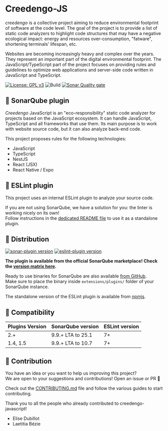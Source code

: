 # Creedengo-JS

_creedengo_ is a collective project aiming to reduce environmental footprint of software at the code level. The goal of the project is to provide a list of static code analyzers to highlight code structures that may have a negative ecological impact: energy and resources over-consumption, "fatware", shortening terminals' lifespan, etc.

Websites are becoming increasingly heavy and complex over the years. They represent an important part
of the digital environmental footprint. The JavaScript/TypeScript part of the project focuses on providing rules and guidelines to optimize web applications and server-side code written in JavaScript and TypeScript.

[![License: GPL v3](https://img.shields.io/badge/License-GPLv3-blue.svg)](https://www.gnu.org/licenses/gpl-3.0)
![Build](https://github.com/green-code-initiative/creedengo-javascript/actions/workflows/ci.yml/badge.svg)
[![Sonar Quality gate](https://img.shields.io/sonar/quality_gate/green-code-initiative_ecoCode-linter?server=https%3A%2F%2Fsonarcloud.io)](https://sonarcloud.io/project/overview?id=green-code-initiative_ecoCode-linter)

## 🌿 SonarQube plugin

_Creedengo_ JavaScript is an "eco-responsibility" static code analyzer for projects based on the JavaScript ecosystem. It
can handle JavaScript, TypeScript and all frameworks that use them. Its main purpose is to work with website source
code, but it can also analyze back-end code.

This project proposes rules for the following technologies:

- JavaScript
- TypeScript
- NestJS
- React (JSX)
- React Native / Expo

## 🔧 ESLint plugin

This project uses an internal ESLint plugin to analyze your source code.

If you are not using SonarQube, we have a solution for you: the linter is working nicely on its own! \
Follow instructions in the [dedicated README file](eslint-plugin/README.md) to use it as a standalone plugin.

## 🛒 Distribution

[![sonar-plugin version](https://img.shields.io/github/v/release/green-code-initiative/creedengo-javascript?label=SonarQube%20plugin)](https://github.com/green-code-initiative/creedengo-javascript/releases/latest)
[![eslint-plugin version](https://img.shields.io/npm/v/@creedengo/eslint-plugin?label=ESLint%20plugin)](https://npmjs.com/package/@creedengo/eslint-plugin)

**The plugin is available from the official SonarQube marketplace! Check the
[version matrix here](https://docs.sonarsource.com/sonarqube/latest/instance-administration/plugin-version-matrix/).**

Ready to use binaries for SonarQube are also
available [from GitHub](https://github.com/green-code-initiative/creedengo-javascript/releases). \
Make sure to place the binary inside `extensions/plugins/` folder of your SonarQube instance.

The standalone version of the ESLint plugin is available from [npmjs](https://npmjs.com/package/@creedengo/eslint-plugin).

## 🧩 Compatibility

| Plugins Version | SonarQube version | ESLint version |
| --------------- | ----------------- | -------------- |
| 2.+             | 9.9.+ LTA to 25.1 | 7+             |
| 1.4, 1.5        | 9.9.+ LTA to 10.7 | 7+             |

## 🤝 Contribution

You have an idea or you want to help us improving this project? \
We are open to your suggestions and contributions! Open an issue or PR 🚀

Check out the [CONTRIBUTING.md](CONTRIBUTING.md) file
and follow the various guides to start contributing.

Thank you to all the people who already contributed to creedengo-javascript!

- Elise Dubillot
- Laetitia Bézie
